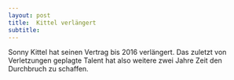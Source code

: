 ```yaml
---
layout: post
title:  Kittel verlängert
subtitle:  
---
```


Sonny Kittel hat seinen Vertrag bis 2016 verlängert. Das zuletzt von Verletzungen geplagte Talent hat also weitere zwei Jahre Zeit den Durchbruch zu schaffen.


